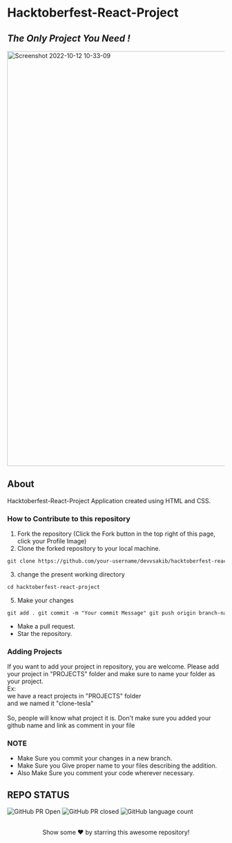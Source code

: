 # Hacktoberfest-React-Project

## _The Only Project You Need !_

<img width="959" alt="Screenshot 2022-10-12 10-33-09" src="https://user-images.githubusercontent.com/56462749/195327772-d1c821f4-7591-418d-85eb-e32f5b0f14b6.png">

## About

Hacktoberfest-React-Project Application created using HTML and CSS.


### How to Contribute to this repository

1. Fork the repository (Click the Fork button in the top right of this page,
   click your Profile Image)
2. Clone the forked repository to your local machine.

```markdown
git clone https://github.com/your-username/devvsakib/hacktoberfest-react-project.git
```

3. change the present working directory

```markdown
cd hacktoberfest-react-project
```

5. Make your changes

```markdown
git add . git commit -m "Your commit Message" git push origin branch-name
```

- Make a pull request.
- Star the repository.

### Adding Projects
If you want to add your project in repository, you are welcome. Please add your project in "PROJECTS" folder and make sure to name your folder as your project.
<br>
Ex:
<br>
we have a react projects in "PROJECTS" folder
<br>
and we named it "clone-tesla"
<br><br>
So, people will know what project it is. Don't make sure you added your github name and link as comment in your file

### NOTE

- Make Sure you commit your changes in a new branch.
- Make Sure you Give proper name to your files describing the addition.
- Also Make Sure you comment your code wherever necessary.


## REPO STATUS

![GitHub PR Open](https://img.shields.io/github/issues-pr/devvsakib/hacktoberfest-react-project?style=for-the-badge&color=aqua)
![GitHub PR closed](https://img.shields.io/github/issues-pr-closed-raw/devvsakib/hacktoberfest-react-project?style=for-the-badge&color=blue)
![GitHub language count](https://img.shields.io/github/languages/count/devvsakib/hacktoberfest-react-project?style=for-the-badge&color=brightgreen)
<br><br>

<div align="center">
Show some ❤️ by starring this awesome repository!
</div>
